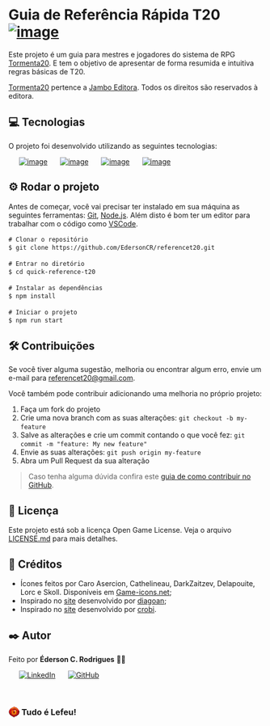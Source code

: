# Guia de Referência Rápida T20 [![image](https://img.shields.io/badge/rpg-Tormenta20-red?style=flat-square)](https://jamboeditora.com.br/produto/tormenta20-edicao-jogo-do-ano/)
Este projeto é um guia para mestres e jogadores do sistema de RPG [Tormenta20](https://jamboeditora.com.br/produto/tormenta20-edicao-jogo-do-ano/). E tem o objetivo de apresentar de forma resumida e intuitiva regras básicas de T20.

[Tormenta20](https://jamboeditora.com.br/produto/tormenta20-edicao-jogo-do-ano/) pertence a [Jambo Editora](https://jamboeditora.com.br/). Todos os direitos são reservados à editora.

## 💻 Tecnologias
O projeto foi desenvolvido utilizando as seguintes tecnologias:

&ensp;&ensp;&ensp;[![image](https://img.shields.io/badge/React-20232A?style=for-the-badge&logo=react&logoColor=61DAFB)](https://pt-br.reactjs.org/)
&ensp;&ensp;&ensp;[![image](https://img.shields.io/badge/TypeScript-007ACC?style=for-the-badge&logo=typescript&logoColor=white)](https://www.typescriptlang.org/)
&ensp;&ensp;&ensp;[![image](https://img.shields.io/badge/Node.js-43853D?style=for-the-badge&logo=node.js&logoColor=white)](https://nodejs.org/en/)
&ensp;&ensp;&ensp;[![image](https://img.shields.io/badge/MUI-0081CB?style=for-the-badge&logo=mui&logoColor=white)](https://mui.com/)

## ⚙️ Rodar o projeto
Antes de começar, você vai precisar ter instalado em sua máquina as seguintes ferramentas: [Git](https://git-scm.com/downloads), [Node.js](https://nodejs.org/en/download/). Além disto é bom ter um editor para trabalhar com o código como [VSCode](https://code.visualstudio.com/download).

```
# Clonar o repositório
$ git clone https://github.com/EdersonCR/referencet20.git

# Entrar no diretório
$ cd quick-reference-t20

# Instalar as dependências
$ npm install

# Iniciar o projeto
$ npm run start
```

## 🛠️ Contribuições
Se você tiver alguma sugestão, melhoria ou encontrar algum erro, envie um e-mail para [referencet20@gmail.com](mailto:referencet20@gmail.com).


Você também pode contribuir adicionando uma melhoria no próprio projeto:
1. Faça um fork do projeto
2. Crie uma nova branch com as suas alterações: ```git checkout -b my-feature```
3. Salve as alterações e crie um commit contando o que você fez: ```git commit -m "feature: My new feature"```
4. Envie as suas alterações: ```git push origin my-feature```
5. Abra um Pull Request da sua alteração

> Caso tenha alguma dúvida confira este [guia de como contribuir no GitHub](https://github.com/firstcontributions/first-contributions).

## 📃 Licença
Este projeto está sob a licença Open Game License. Veja o arquivo [LICENSE.md](./LICENSE.md) para mais detalhes.

## 💜 Créditos
- Ícones feitos por Caro Asercion, Cathelineau, DarkZaitzev, Delapouite, Lorc e Skoll. Disponíveis em [Game-icons.net](Game-icons.net);
- Inspirado no [site](https://diogoan.github.io/dnd5e-quickref) desenvolvido por [diagoan](https://github.com/diogoan);
- Inspirado no [site](https://crobi.github.io/dnd5e-quickref/preview/quickref.html) desenvolvido por [crobi](https://github.com/crobi).

## ✒️ Autor
Feito por **Éderson C. Rodrigues** 🏳️‍🌈

&ensp;&ensp;&ensp;[![LinkedIn](https://img.shields.io/badge/linkedin-%230077B5.svg?style=for-the-badge&logo=linkedin&logoColor=white)](https://linkedin.com/in/edersoncr) 
&ensp;&ensp;&ensp;[![GitHub](https://img.shields.io/badge/github-%23121011.svg?style=for-the-badge&logo=github&logoColor=white)](https://github.com/EdersonCR)

&nbsp;
### <img src='./public/olho-t20.png' width='22px' style='margin-bottom:-5px;'> Tudo é Lefeu!
